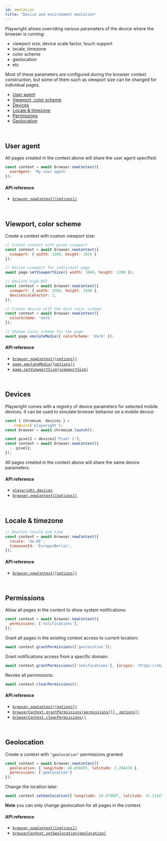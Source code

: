 ```yaml
---
id: emulation
title: "Device and environment emulation"
---
```



Playwright allows overriding various parameters of the device where the browser is running:
  - viewport size, device scale factor, touch support
  - locale, timezone
  - color scheme
  - geolocation
  - etc

Most of these parameters are configured during the browser context construction, but some of them such as viewport size can be changed for individual pages.

<!-- GEN:toc-top-level -->
- [User agent](#user-agent)
- [Viewport, color scheme](#viewport-color-scheme)
- [Devices](#devices)
- [Locale & timezone](#locale--timezone)
- [Permissions](#permissions)
- [Geolocation](#geolocation)
<!-- GEN:stop -->

<br/>

## User agent

All pages created in the context above will share the user agent specified:

```js
const context = await browser.newContext({
  userAgent: 'My user agent'
});
```

#### API reference

- [`browser.newContext([options])`](./api/class-browser.md#browsernewcontextoptions)

<br/>

## Viewport, color scheme

Create a context with custom viewport size:

```js
// Create context with given viewport
const context = await browser.newContext({
  viewport: { width: 1280, height: 1024 }
});

// Resize viewport for individual page
await page.setViewportSize({ width: 1600, height: 1200 });

// Emulate high-DPI
const context = await browser.newContext({
  viewport: { width: 2560, height: 1440 },
  deviceScaleFactor: 2,
});

// Create device with the dark color scheme:
const context = await browser.newContext({
  colorScheme: 'dark'
});

// Change color scheme for the page
await page.emulateMedia({ colorScheme: 'dark' });
```

#### API reference

- [`browser.newContext([options])`](api/class-browser.md#browsernewcontextoptions)
- [`page.emulateMedia([options])`](./api/class-page.md#pageemulatemediaoptions)
- [`page.setViewportSize(viewportSize)`](./api/class-page.md#pagesetviewportsizeviewportsize)

<br/>

## Devices

Playwright comes with a registry of device parameters for selected mobile devices. It can be used to simulate browser behavior on a mobile device:

```js
const { chromium, devices } =
    require('playwright');
const browser = await chromium.launch();

const pixel2 = devices['Pixel 2'];
const context = await browser.newContext({
  ...pixel2,
});
```

All pages created in the context above will share the same device parameters.

#### API reference

- [`playwright.devices`](./api/playwright-module.md#playwrightdevices)
- [`browser.newContext([options])`](api/class-browser.md#browsernewcontextoptions)

<br/>

## Locale & timezone

```js
// Emulate locale and time
const context = await browser.newContext({
  locale: 'de-DE',
  timezoneId: 'Europe/Berlin',
});
```

#### API reference

- [`browser.newContext([options])`](api/class-browser.md#browsernewcontextoptions)

<br/>

## Permissions

Allow all pages in the context to show system notifications:
```js
const context = await browser.newContext({
  permissions: ['notifications'],
});
```

Grant all pages in the existing context access to current location:
```js
await context.grantPermissions(['geolocation']);
```

Grant notifications access from a specific domain:
```js
await context.grantPermissions(['notifications'], {origin: 'https://skype.com'} );
```

Revoke all permissions:
```js
await context.clearPermissions();
```

#### API reference

- [`browser.newContext([options])`](api/class-browser.md#browsernewcontextoptions)
- [`browserContext.grantPermissions(permissions[][, options])`](./api/class-browsercontext.md#browsercontextgrantpermissionspermissions-options)
- [`browserContext.clearPermissions()`](./api/class-browsercontext.md#browsercontextclearpermissions)

<br/>

## Geolocation
Create a context with `"geolocation"` permissions granted:
```js
const context = await browser.newContext({
  geolocation: { longitude: 48.858455, latitude: 2.294474 },
  permissions: ['geolocation']
});
```
Change the location later:

```js
await context.setGeolocation({ longitude: 29.979097, latitude: 31.134256 });
```

**Note** you can only change geolocation for all pages in the context.

#### API reference

- [`browser.newContext([options])`](api/class-browser.md#browsernewcontextoptions)
- [`browserContext.setGeolocation(geolocation)`](./api/class-browser.md#browsercontextsetgeolocationgeolocation)

<br/>
